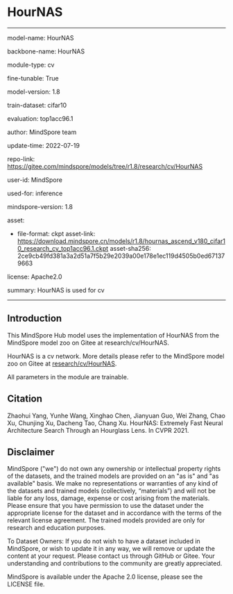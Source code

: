 # HourNAS

---

model-name: HourNAS

backbone-name: HourNAS

module-type: cv

fine-tunable: True

model-version: 1.8

train-dataset: cifar10

evaluation: top1acc96.1

author: MindSpore team

update-time: 2022-07-19

repo-link: <https://gitee.com/mindspore/models/tree/r1.8/research/cv/HourNAS>

user-id: MindSpore

used-for: inference

mindspore-version: 1.8

asset:

-
    file-format: ckpt
    asset-link: <https://download.mindspore.cn/models/r1.8/hournas_ascend_v180_cifar10_research_cv_top1acc96.1.ckpt>
    asset-sha256: 2ce9cb49fd381a3a2d51a7f5b29e2039a00e178e1ec119d4505b0ed671379663

license: Apache2.0

summary: HourNAS is used for cv

---

## Introduction

This MindSpore Hub model uses the implementation of HourNAS from the MindSpore model zoo on Gitee at research/cv/HourNAS.

HourNAS is a cv network. More details please refer to the MindSpore model zoo on Gitee at [research/cv/HourNAS](https://gitee.com/mindspore/models/blob/r1.8/research/cv/HourNAS/README.md).

All parameters in the module are trainable.

## Citation

Zhaohui Yang, Yunhe Wang, Xinghao Chen, Jianyuan Guo, Wei Zhang, Chao Xu, Chunjing Xu, Dacheng Tao, Chang Xu. HourNAS: Extremely Fast Neural Architecture Search Through an Hourglass Lens. In CVPR 2021.

## Disclaimer

MindSpore ("we") do not own any ownership or intellectual property rights of the datasets, and the trained models are provided on an "as is" and "as available" basis. We make no representations or warranties of any kind of the datasets and trained models (collectively, “materials”) and will not be liable for any loss, damage, expense or cost arising from the materials. Please ensure that you have permission to use the dataset under the appropriate license for the dataset and in accordance with the terms of the relevant license agreement. The trained models provided are only for research and education purposes.

To Dataset Owners: If you do not wish to have a dataset included in MindSpore, or wish to update it in any way, we will remove or update the content at your request. Please contact us through GitHub or Gitee. Your understanding and contributions to the community are greatly appreciated.

MindSpore is available under the Apache 2.0 license, please see the LICENSE file.
